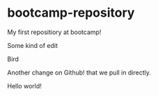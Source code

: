 # bootcamp-repository
My first repositiory at bootcamp!

Some kind of edit

Bird

Another change on Github!
that we pull in directly.

Hello world!
